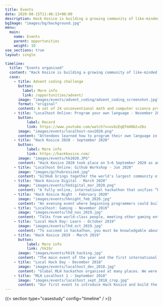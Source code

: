 ```yaml
---
title: Events
date: 2020-08-15T11:46:13+00:00
description: Hack Kosice is building a growing community of like-minded people passionate about technology. Here is the list of events Hack Kosice organised for the hackers.
bgImage: "images/bg/background.jpg"
menu:
  main:
    name: Events
    parent: opportunities
    weight: 10
use_sections: true
layout: single

timeline:
  title: "Events organised"
  content: "Hack Kosice is building a growing community of like-minded people passionate about technology. Here is the list of events Hack Kosice organised for the hackers."
  case:
    - title: Advent coding challenge
      button:
        label: More info
        link: /opportunities/advent/
      image: "images/events/advent_coding/advent_coding_screenshot.jpg"
      format: "original"
      content: A set of 24 unconventional math and computer science problems were featured in the Advent coding competition 🎄, which ran from 1st until 24th December 2020.
    - title: "Localhost Online: Program your own language - November 2020"
      button:
          label: Record
          link: https://www.youtube.com/watch?v=uvbiEqQfm40&t=26s
      image: "images/events/localhost-nov2020.png"
      content: "Attendees learned how to program their own language in less than an hour. Dominik showed us what a programming language must meet and how can a computer read it. Record is online on our YouTube channel!"
    - title: "Hack Kosice 2020 - September 2020"
      button:
          label: More info
          link: https://hackkosice.com/
      image: "images/events/hk2020.JPG"
      content: "Hack Kosice 2020 took place on 5—6 September 2020 as an online hackathon, where hackers benefited from workshops, mentoring from professionals, sponsors' challenges, and attractive prizes."
    - title: "Localhost Online: Github Workshop - Jun 2020"
      image: "images/githubresized.jpg"
      content: "GitHub brings together the world's largest community of developers to discover, share, and build better software. In this workshop, attendes learned how to use git effectively and get their projects on next level."
    - title: "Hack Kosice Digital - March 2020"
      image: "images/events/hkdigital_mar_2020.png"
      content: "A fully online, international hackathon that unifies “best brains” to fight the pandemic. Hack Kosice Digital, supported by Major League Hacking, was a full weekend online event so that hackers could get enough of sleep! Winning projects were pushed to health authorities!"
    - title: "Hack Kosice Night - February 2020"
      image: "images/events/hknight_feb_2020.jpg"
      content: "An evening event where beginning programmers could build their first skills for Amazon Alexa. Furthermore, the author of the best project won the Amazon Echo Dot 3!"
    - title: "Localhost: Gaming - November 2019"
      image: "images/events/lhd_nov_2019.jpg"
      content: "Talks from world-class people, meeting other gaming enthusiasts and eat free pizza - all for hackers who attended this one-day event."
    - title: "Local Hack Day: Learn - October 2019"
      image: "images/events/lhd_oct_2019.jpg"
      content: "To succeed in hackathon, you must be knowledgable about new and exciting technologies. In this one day conference, we introduced hackers to new software and services that can make their next project better than ever."
    - title: "Hack Kosice 2019 - March 2019"
      button:
          label: More info
          link: /hk19/
      image: "images/events/hk19_hacking.jpg"
      content: "The main event of the year and the first international student hackathon with accreditation from Major League Hacking in Slovakia. 150 participants were chosen from 551 registrations from 44 countries to compete in different categories and created an inspirational environment of the international hackathon."
    - title: "Local Hack Day - December 2018"
      image: "images/events/localhost_dec_2018.jpg"
      content: "Global MLH hackathon organised at many places. We were one of the hosts."
    - title: "MLH Localhost 1 - September 2018"
      image: "images/events/localhost_sept_2018_crop.jpg"
      content: "Our first event to introduce Hack Kosice and build the local community with MLH."
---
```


{{< section type="casestudy" config="timeline" / >}}
